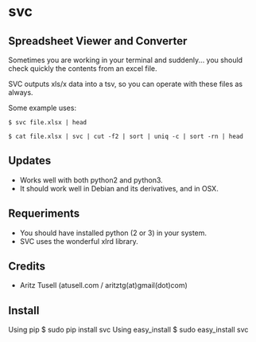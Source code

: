 svc
==

Spreadsheet Viewer and Converter
--

Sometimes you are working in your terminal and suddenly... you should check quickly the contents from an excel file.

SVC outputs xls/x data into a tsv, so you can operate with these files as always.


Some example uses:

    $ svc file.xlsx | head
    
    $ cat file.xlsx | svc | cut -f2 | sort | uniq -c | sort -rn | head


Updates
--

* Works well with both python2 and python3.
* It should work well in Debian and its derivatives, and in OSX.

Requeriments
--
* You should have installed python (2 or 3) in your system.
* SVC uses the wonderful xlrd library.

Credits
--
* Aritz Tusell (atusell.com / aritztg(at)gmail(dot)com)

Install
--
Using pip
    $ sudo pip install svc
Using easy_install
    $ sudo easy_install svc
